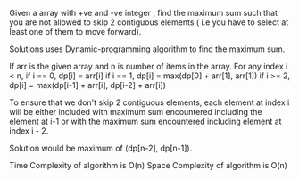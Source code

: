 Given a array with +ve and -ve integer , find the maximum sum such that you are not allowed to skip 2 contiguous elements ( i.e you have to select at least one of them to move forward).

Solutions uses Dynamic-programming algorithm to find the maximum sum.

If arr is the given array and n is number of items in the array.
For any index i < n, 
if i == 0,  dp[i] = arr[i] 
if i == 1,  dp[i] = max(dp[0] + arr[1], arr[1])
if i >= 2,  dp[i] = max(dp[i-1] + arr[i], dp[i-2] + arr[i])

To ensure that we don't skip 2 contiguous elements, each element at index i will be either included with maximum sum 
encountered including the element at i-1 or with the maximum sum encountered including element at index i - 2.

Solution would be maximum of (dp[n-2], dp[n-1]).

Time Complexity of algorithm is O(n)
Space Complexity of algorithm is O(n)
           
